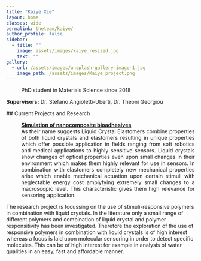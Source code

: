 ```yaml
---
title: "Kaiye Xie"
layout: home
classes: wide
permalink: theteam/kaiye/
author_profile: false
sidebar:
  - title: ""
    image: assets/images/kaiye_resized.jpg
    text: ""
gallery:
  - url: /assets/images/unsplash-gallery-image-1.jpg
    image_path: /assets/images/Kaiye_project.png
---
```


<p style="margin-left: 40px"> PhD student in Materials Science since 2018 <br /> 
    
  <strong>Supervisors:</strong> Dr. Stefano Angioletti-Uberti, Dr. Theoni Georgiou <br />
  
  </p>
## Current Projects and Research
<p style="margin-left: 40px" align="justify">  <a href="https://fionasander.github.io/softnanolab/research/nanomedicine/"><strong>Simulation of nanocomposite bioadhesives</strong> </a> <br />As their name suggests Liquid Crystal Elastomers combine properties of both liquid crystals and elastomers resulting in unique properties which offer possible application in fields ranging from soft robotics and medical applications to highly sensitive sensors. Liquid crystals show changes of optical properties even upon small changes in their environment which makes them highly relevant for use in sensors. In combination with elastomers completely new mechanical properties arise which enable mechanical actuation upon certain stimuli with neglectable energy cost amplyfying extremely small changes to a macroscopic level. This characteristic gives them high relevance for sensoring application.
  
  The research project is focussing on the use of stimuli-responsive polymers in combination with liquid crystals. In the literature only a small range of different polymers and combination of liquid crystal and polymer responsitivity has been investigated. Therefore the exploration of the use of responsive polymers in combination with liquid crystals is of high interest whereas a focus is laid upon molecular sensoring in order to detect specific molecules. This can be of high interest for example in analysis of water qualities in an easy, fast and affordable manner.  </p>



